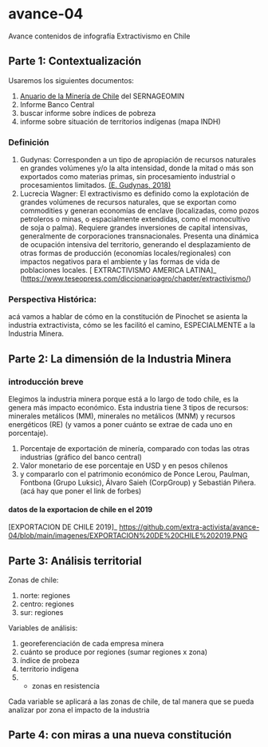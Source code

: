 # avance-04
Avance contenidos de infografía Extractivismo en Chile

## Parte 1: Contextualización

Usaremos los siguientes documentos:
1. [Anuario de la Minería de Chile](https://www.sernageomin.cl/anuario-de-la-mineria-de-chile/) del SERNAGEOMIN
2. Informe Banco Central 
3. buscar informe sobre índices de pobreza
4. informe sobre situación de territorios indígenas (mapa INDH)

### Definición
1. Gudynas: Corresponden a un tipo de apropiación de recursos naturales en grandes volúmenes y/o la alta intensidad, donde la mitad o más son exportados como materias primas, sin procesamiento industrial o procesamientos limitados. [(E. Gudynas, 2018)](http://gudynas.com/wp-content/uploads/GudynasExtractivismosConceptoViolenciasFuhem18.pdf)
2.  Lucrecia Wagner:  El extractivismo es definido como la explotación de grandes volúmenes de recursos naturales, que se exportan como commodities y generan economías de enclave (localizadas, como pozos petroleros o minas, o espacialmente extendidas, como el monocultivo de soja o palma). Requiere grandes inversiones de capital intensivas, generalmente de corporaciones transnacionales. Presenta una dinámica de ocupación intensiva del territorio, generando el desplazamiento de otras formas de producción (economías locales/regionales) con impactos negativos para el ambiente y las formas de vida de poblaciones locales.
[  EXTRACTIVISMO  AMERICA LATINA]_ (https://www.teseopress.com/diccionarioagro/chapter/extractivismo/)


### Perspectiva Histórica: 
acá vamos a hablar de cómo en la constitución de Pinochet se asienta la industria extractivista, cómo se les facilitó el camino, ESPECIALMENTE a la Industria Minera. 

## Parte 2: La dimensión de la Industria Minera
### introducción breve
Elegimos la industria minera porque está a lo largo de todo chile, es la genera más impacto económico. Esta industria tiene 3 tipos de recursos: minerales metálicos (MM), minerales no metálicos (MNM) y recursos energéticos (RE) (y vamos a poner cuánto se extrae de cada uno en porcentaje).

1. Porcentaje de exportación de minería, comparado con todas las otras industrias (gráfico del banco central) 
2. Valor monetario de ese porcentaje en USD y en pesos chilenos
3. y compararlo con el patrimonio económico de Ponce Lerou, Paulman, Fontbona (Grupo Luksic), Álvaro Saieh (CorpGroup) y Sebastián Piñera. (acá hay que poner el link de forbes) 
#### datos  de la exportacion de chile en el 2019
[EXPORTACION DE CHILE 2019]_ https://github.com/extra-activista/avance-04/blob/main/imagenes/EXPORTACION%20DE%20CHILE%202019.PNG

## Parte 3: Análisis territorial

Zonas de chile:
1. norte: regiones
2. centro: regiones
3. sur: regiones

Variables de análisis: 
1. georeferenciación de cada empresa minera
2. cuánto se produce por regiones (sumar regiones x zona)
3. índice de probeza
4. territorio indígena
5. * zonas en resistencia

Cada variable se aplicará a las zonas de chile, de tal manera que se pueda analizar por zona el impacto de la industria

## Parte 4: con miras a una nueva constitución

